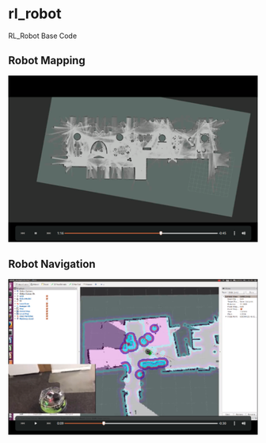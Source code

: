 # rl_robot
RL_Robot Base Code

## Robot Mapping
[![Watch the video](https://github.com/JamesUnicomb/rl_robot/blob/master/video_clipping_mapping.png)](https://www.youtube.com/watch?v=EqAxq1zT4jE)

## Robot Navigation
[![Watch the video](https://github.com/JamesUnicomb/rl_robot/blob/master/video_clipping_navigation.png)](https://www.youtube.com/watch?v=8QNB9XsEBHw)
